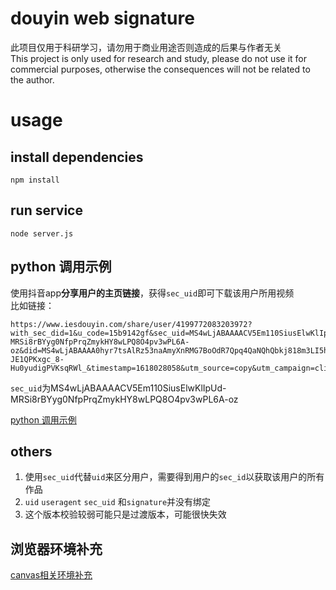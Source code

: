 # douyin web signature
此项目仅用于科研学习，请勿用于商业用途否则造成的后果与作者无关  
This project is only used for research and study, please do not use it for commercial purposes, otherwise the consequences will not be related to the author.  
# usage
## install dependencies
```
npm install
```
## run service
```
node server.js
```

## python 调用示例
使用抖音app**分享用户的主页链接**，获得`sec_uid`即可下载该用户所用视频  
比如链接：
```
https://www.iesdouyin.com/share/user/4199772083203972?with_sec_did=1&u_code=15b9142gf&sec_uid=MS4wLjABAAAACV5Em110SiusElwKlIpUd-MRSi8rBYyg0NfpPrqZmykHY8wLPQ8O4pv3wPL6A-oz&did=MS4wLjABAAAA0hyr7tsAlRz53naAmyXnRMG7BoOdR7Qpq4QaNQhQbkj818m3LI5hocFqxMINgJX2&iid=MS4wLjABAAAAWegZGjqsb5FToq_3kcQazow83KPq2lkouu-JE1QPKxgc_8-Hu0yudigPVKsqRWl_&timestamp=1618028058&utm_source=copy&utm_campaign=client_share&utm_medium=android&share_app_name=douyin
```
`sec_uid`为MS4wLjABAAAACV5Em110SiusElwKlIpUd-MRSi8rBYyg0NfpPrqZmykHY8wLPQ8O4pv3wPL6A-oz  

[python 调用示例](./demo.py)  

## others
1. 使用`sec_uid`代替`uid`来区分用户，需要得到用户的`sec_id`以获取该用户的所有作品  
2. `uid` `useragent` `sec_uid` 和`signature`并没有绑定  
3. 这个版本校验较弱可能只是过渡版本，可能很快失效  

## 浏览器环境补充
[canvas相关环境补充](./canvas相关环境补充/readme.md)
